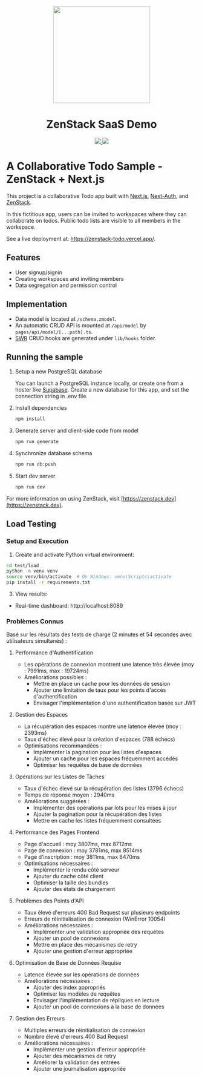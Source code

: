 <div align="center">
    <img src="https://github.com/zenstackhq/sample-todo-sveltekit/assets/16688722/df13f0ee-1d56-4a13-9a55-39e8779c6d9f" height="256">
    <h1>ZenStack SaaS Demo</h1>
    <a href="https://twitter.com/intent/tweet?text=Wow%20%40zenstackhq">
        <img src="https://img.shields.io/twitter/url?style=social&url=https%3A%2F%2Fgithub.com%2Fzenstackhq%2Fzenstack">
    </a>
    <a href="https://discord.gg/6HhebQynfz">
        <img src="https://img.shields.io/discord/1035538056146595961">
    </a>
</div>

# A Collaborative Todo Sample - ZenStack + Next.js

This project is a collaborative Todo app built with [Next.js](https://nextjs.org), [Next-Auth](nextauth.org), and [ZenStack](https://zenstack.dev).

In this fictitious app, users can be invited to workspaces where they can collaborate on todos. Public todo lists are visible to all members in the workspace.

See a live deployment at: https://zenstack-todo.vercel.app/.

## Features

-   User signup/signin
-   Creating workspaces and inviting members
-   Data segregation and permission control

## Implementation

-   Data model is located at `/schema.zmodel`.
-   An automatic CRUD API is mounted at `/api/model` by `pages/api/model/[...path].ts`.
-   [SWR](https://swr.vercel.app/) CRUD hooks are generated under `lib/hooks` folder.

## Running the sample

1. Setup a new PostgreSQL database

    You can launch a PostgreSQL instance locally, or create one from a hoster like [Supabase](https://supabase.com). Create a new database for this app, and set the connection string in .env file.

1. Install dependencies

    ```bash
    npm install
    ```

1. Generate server and client-side code from model

    ```bash
    npm run generate
    ```

1. Synchronize database schema

    ```bash
    npm run db:push
    ```

1. Start dev server

    ```bash
    npm run dev
    ```

For more information on using ZenStack, visit [https://zenstack.dev](https://zenstack.dev).

## Load Testing

### Setup and Execution

1. Create and activate Python virtual environment:

```bash
cd test/load
python -m venv venv
source venv/bin/activate  # On Windows: venv\Scripts\activate
pip install -r requirements.txt
```



3. View results:
- Real-time dashboard: http://localhost:8089

### Problèmes Connus

Basé sur les résultats des tests de charge (2 minutes et 54 secondes avec utilisateurs simultanés) :

1. Performance d'Authentification
   - Les opérations de connexion montrent une latence très élevée (moy : 7991ms, max : 19724ms)
   - Améliorations possibles :
     - Mettre en place un cache pour les données de session
     - Ajouter une limitation de taux pour les points d'accès d'authentification
     - Envisager l'implémentation d'une authentification basée sur JWT

2. Gestion des Espaces
   - La récupération des espaces montre une latence élevée (moy : 2393ms)
   - Taux d'échec élevé pour la création d'espaces (788 échecs)
   - Optimisations recommandées :
     - Implémenter la pagination pour les listes d'espaces
     - Ajouter un cache pour les espaces fréquemment accédés
     - Optimiser les requêtes de base de données

3. Opérations sur les Listes de Tâches
   - Taux d'échec élevé sur la récupération des listes (3796 échecs)
   - Temps de réponse moyen : 2940ms
   - Améliorations suggérées :
     - Implémenter des opérations par lots pour les mises à jour
     - Ajouter la pagination pour la récupération des listes
     - Mettre en cache les listes fréquemment consultées

4. Performance des Pages Frontend
   - Page d'accueil : moy 3807ms, max 8712ms
   - Page de connexion : moy 3781ms, max 8514ms
   - Page d'inscription : moy 3811ms, max 8470ms
   - Optimisations nécessaires :
     - Implémenter le rendu côté serveur
     - Ajouter du cache côté client
     - Optimiser la taille des bundles
     - Ajouter des états de chargement

5. Problèmes des Points d'API
   - Taux élevé d'erreurs 400 Bad Request sur plusieurs endpoints
   - Erreurs de réinitialisation de connexion (WinError 10054)
   - Améliorations nécessaires :
     - Implémenter une validation appropriée des requêtes
     - Ajouter un pool de connexions
     - Mettre en place des mécanismes de retry
     - Ajouter une gestion d'erreur appropriée

6. Optimisation de Base de Données Requise
   - Latence élevée sur les opérations de données
   - Améliorations nécessaires :
     - Ajouter des index appropriés
     - Optimiser les modèles de requêtes
     - Envisager l'implémentation de répliques en lecture
     - Ajouter un pool de connexions à la base de données

7. Gestion des Erreurs
   - Multiples erreurs de réinitialisation de connexion
   - Nombre élevé d'erreurs 400 Bad Request
   - Améliorations nécessaires :
     - Implémenter une gestion d'erreur appropriée
     - Ajouter des mécanismes de retry
     - Améliorer la validation des entrées
     - Ajouter une journalisation appropriée
